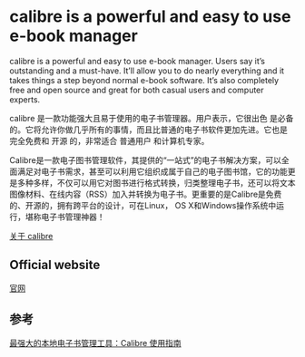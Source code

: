 # calibre is a powerful and easy to use e-book manager

  calibre is a powerful and easy to use e-book manager. Users say it’s outstanding and a must-have. It’ll allow you to do nearly everything and it takes things a step beyond normal e-book software. It’s also completely free and open source and great for both casual users and computer experts.

calibre 是一款功能强大且易于使用的电子书管理器。用户表示，它很出色 是必备的。它将允许你做几乎所有的事情，而且比普通的电子书软件更加先进。它也是 完全免费和 开源 的，非常适合 普通用户 和计算机专家。

Calibre是一款电子图书管理软件，其提供的“一站式”的电子书解决方案，可以全面满足对电子书需求，甚至可以利用它组织成属于自己的电子图书馆，它的功能更是多种多样，不仅可以用它对图书进行格式转换，归类整理电子书，还可以将文本图像材料、在线内容（RSS）加入并转换为电子书。更重要的是Calibre是免费的、开源的，拥有跨平台的设计，可在Linux， OS X和Windows操作系统中运行，堪称电子书管理神器！

[关于 calibre](https://calibre-ebook.com/zh_CN/about)

## Official website

[官网](https://calibre-ebook.com)

## 参考

[最强大的本地电子书管理工具：Calibre 使用指南](https://sspai.com/post/43843)




